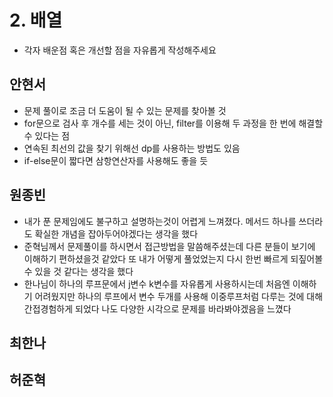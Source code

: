 # 2. 배열 

- 각자 배운점 혹은 개선할 점을 자유롭게 작성해주세요


## 안현서
- 문제 풀이로 조금 더 도움이 될 수 있는 문제를 찾아볼 것
- for문으로 검사 후 개수를 세는 것이 아닌, filter를 이용해 두 과정을 한 번에 해결할 수 있다는 점
- 연속된 최선의 값을 찾기 위해선 dp를 사용하는 방법도 있음
- if-else문이 짧다면 삼항연산자를 사용해도 좋을 듯

## 원종빈
- 내가 푼 문제임에도 불구하고 설명하는것이 어렵게 느껴졌다. 메서드 하나를 쓰더라도 확실한 개념을 잡아두어야겠다는 생각을 했다
- 준혁님께서 문제풀이를 하시면서 접근방법을 말씀해주셨는데 다른 분들이 보기에 이해하기 편하셨을것 같았다 또 내가 어떻게 풀었었는지 다시 한번 빠르게 되짚어볼 수 있을 것 같다는 생각을 했다
- 한나님이 하나의 루프문에서 j변수 k변수를 자유롭게 사용하시는데 처음엔 이해하기 어려웠지만 하나의 루프에서 변수 두개를 사용해 이중루프처럼 다루는 것에 대해 간접경험하게 되었다 나도 다양한 시각으로 문제를 바라봐야겠음을 느꼈다

## 최한나

## 허준혁

